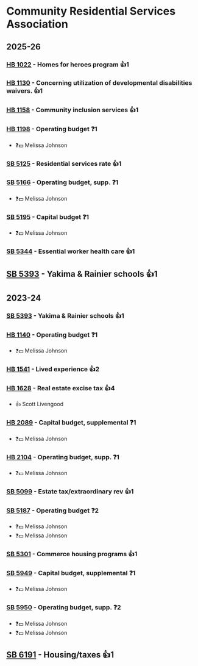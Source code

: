 # Community Residential Services Association
## 2025-26

### [HB 1022](/bill/2025-26/hb/1022/) - Homes for heroes program 👍1  

### [HB 1130](/bill/2025-26/hb/1130/) - Concerning utilization of developmental disabilities waivers. 👍1  

### [HB 1158](/bill/2025-26/hb/1158/) - Community inclusion services 👍1  

### [HB 1198](/bill/2025-26/hb/1198/) - Operating budget   ❓1
* ❓💵 Melissa Johnson

### [SB 5125](/bill/2025-26/sb/5125/) - Residential services rate 👍1  

### [SB 5166](/bill/2025-26/sb/5166/) - Operating budget, supp.   ❓1
* ❓💵 Melissa Johnson

### [SB 5195](/bill/2025-26/sb/5195/) - Capital budget   ❓1
* ❓💵 Melissa Johnson

### [SB 5344](/bill/2025-26/sb/5344/) - Essential worker health care 👍1  

## [SB 5393](/bill/2025-26/sb/5393/) - Yakima & Rainier schools 👍1  

## 2023-24

### [SB 5393](/bill/2023-24/sb/5393/) - Yakima & Rainier schools 👍1  

### [HB 1140](/bill/2023-24/hb/1140/) - Operating budget   ❓1
* ❓💵 Melissa Johnson

### [HB 1541](/bill/2023-24/hb/1541/) - Lived experience 👍2  

### [HB 1628](/bill/2023-24/hb/1628/) - Real estate excise tax 👍4  
* 👍 Scott Livengood

### [HB 2089](/bill/2023-24/hb/2089/) - Capital budget, supplemental   ❓1
* ❓💵 Melissa Johnson

### [HB 2104](/bill/2023-24/hb/2104/) - Operating budget, supp.   ❓1
* ❓💵 Melissa Johnson

### [SB 5099](/bill/2023-24/sb/5099/) - Estate tax/extraordinary rev 👍1  

### [SB 5187](/bill/2023-24/sb/5187/) - Operating budget   ❓2
* ❓💵 Melissa Johnson
* ❓💵 Melissa Johnson

### [SB 5301](/bill/2023-24/sb/5301/) - Commerce housing programs 👍1  

### [SB 5949](/bill/2023-24/sb/5949/) - Capital budget, supplemental   ❓1
* ❓💵 Melissa Johnson

### [SB 5950](/bill/2023-24/sb/5950/) - Operating budget, supp.   ❓2
* ❓💵 Melissa Johnson
* ❓💵 Melissa Johnson

## [SB 6191](/bill/2023-24/sb/6191/) - Housing/taxes 👍1  
